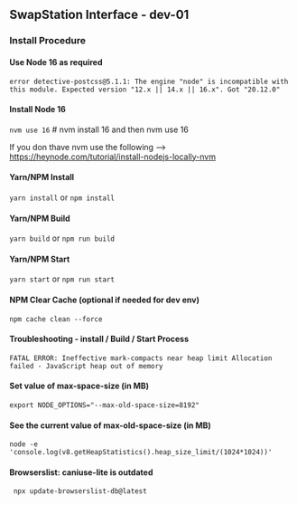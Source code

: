 ## SwapStation Interface - dev-01

### Install Procedure
#### Use Node 16 as required
``` error detective-postcss@5.1.1: The engine "node" is incompatible with this module. Expected version "12.x || 14.x || 16.x". Got "20.12.0" ```

#### Install Node 16
``` nvm use 16 ``` # nvm install 16 and then nvm use 16

If you don thave nvm use the following --> https://heynode.com/tutorial/install-nodejs-locally-nvm

#### Yarn/NPM Install
``` yarn install ``` or ``` npm install ```

#### Yarn/NPM Build
``` yarn build ``` or ``` npm run build ```

#### Yarn/NPM Start
``` yarn start ``` or ``` npm run start ```

#### NPM Clear Cache (optional if needed for dev env)
``` npm cache clean --force ```

#### Troubleshooting - install / Build / Start Process
``` FATAL ERROR: Ineffective mark-compacts near heap limit Allocation failed - JavaScript heap out of memory ```

#### Set value of max-space-size (in MB)
``` export NODE_OPTIONS="--max-old-space-size=8192" ```

#### See the current value of max-old-space-size (in MB)
``` node -e 'console.log(v8.getHeapStatistics().heap_size_limit/(1024*1024))' ```

#### Browserslist: caniuse-lite is outdated
```  npx update-browserslist-db@latest ```

